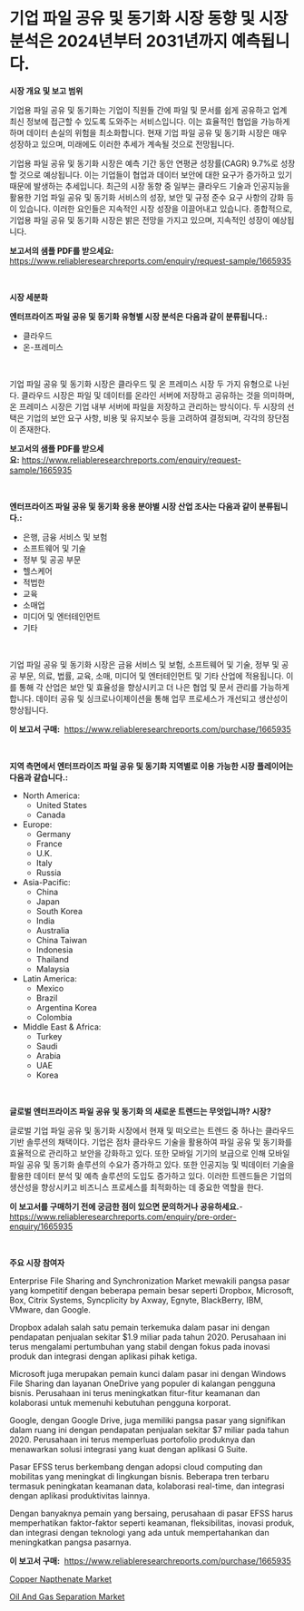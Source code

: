 <p><h1>기업 파일 공유 및 동기화 시장 동향 및 시장 분석은 2024년부터 2031년까지 예측됩니다.</h1></p><p><strong>시장 개요 및 보고 범위</strong></p>
<p><p>기업용 파일 공유 및 동기화는 기업이 직원들 간에 파일 및 문서를 쉽게 공유하고 업계 최신 정보에 접근할 수 있도록 도와주는 서비스입니다. 이는 효율적인 협업을 가능하게 하며 데이터 손실의 위험을 최소화합니다. 현재 기업 파일 공유 및 동기화 시장은 매우 성장하고 있으며, 미래에도 이러한 추세가 계속될 것으로 전망됩니다.</p><p>기업용 파일 공유 및 동기화 시장은 예측 기간 동안 연평균 성장률(CAGR) 9.7%로 성장할 것으로 예상됩니다. 이는 기업들이 협업과 데이터 보안에 대한 요구가 증가하고 있기 때문에 발생하는 추세입니다. 최근의 시장 동향 중 일부는 클라우드 기술과 인공지능을 활용한 기업 파일 공유 및 동기화 서비스의 성장, 보안 및 규정 준수 요구 사항의 강화 등이 있습니다. 이러한 요인들은 지속적인 시장 성장을 이끌어내고 있습니다. 종합적으로, 기업용 파일 공유 및 동기화 시장은 밝은 전망을 가지고 있으며, 지속적인 성장이 예상됩니다.</p></p>
<p><strong>보고서의 샘플 PDF를 받으세요:</strong> <a href="https://www.reliableresearchreports.com/enquiry/request-sample/1665935">https://www.reliableresearchreports.com/enquiry/request-sample/1665935</a></p>
<p>&nbsp;</p>
<p><strong>시장 세분화</strong></p>
<p><strong>엔터프라이즈 파일 공유 및 동기화 유형별 시장 분석은 다음과 같이 분류됩니다.:</strong></p>
<p><ul><li>클라우드</li><li>온-프레미스</li></ul></p>
<p>&nbsp;</p>
<p><p>기업 파일 공유 및 동기화 시장은 클라우드 및 온 프레미스 시장 두 가지 유형으로 나뉜다. 클라우드 시장은 파일 및 데이터를 온라인 서버에 저장하고 공유하는 것을 의미하며, 온 프레미스 시장은 기업 내부 서버에 파일을 저장하고 관리하는 방식이다. 두 시장의 선택은 기업의 보안 요구 사항, 비용 및 유지보수 등을 고려하여 결정되며, 각각의 장단점이 존재한다.</p></p>
<p><strong>보고서의 샘플 PDF를 받으세요:</strong>&nbsp;<a href="https://www.reliableresearchreports.com/enquiry/request-sample/1665935">https://www.reliableresearchreports.com/enquiry/request-sample/1665935</a></p>
<p>&nbsp;</p>
<p><strong> 엔터프라이즈 파일 공유 및 동기화 응용 분야별 시장 산업 조사는 다음과 같이 분류됩니다.:</strong></p>
<p><ul><li>은행, 금융 서비스 및 보험</li><li>소프트웨어 및 기술</li><li>정부 및 공공 부문</li><li>헬스케어</li><li>적법한</li><li>교육</li><li>소매업</li><li>미디어 및 엔터테인먼트</li><li>기타</li></ul></p>
<p>&nbsp;</p>
<p><p>기업 파일 공유 및 동기화 시장은 금융 서비스 및 보험, 소프트웨어 및 기술, 정부 및 공공 부문, 의료, 법률, 교육, 소매, 미디어 및 엔터테인먼트 및 기타 산업에 적용됩니다. 이를 통해 각 산업은 보안 및 효율성을 향상시키고 더 나은 협업 및 문서 관리를 가능하게 합니다. 데이터 공유 및 싱크로나이제이션을 통해 업무 프로세스가 개선되고 생산성이 향상됩니다.</p></p>
<p><strong>이 보고서 구매:</strong>&nbsp; <a href="https://www.reliableresearchreports.com/purchase/1665935">https://www.reliableresearchreports.com/purchase/1665935</a></p>
<p>&nbsp;</p>
<p><strong>지역 측면에서 엔터프라이즈 파일 공유 및 동기화 지역별로 이용 가능한 시장 플레이어는 다음과 같습니다.:</strong></p>
<p><ul>
    <li>
        North America:
        <ul>
            <li>United States</li>
            <li>Canada</li>
        </ul>
    </li>
    <li>
        Europe:
        <ul>
            <li>Germany</li>
            <li>France</li>
            <li>U.K.</li>
            <li>Italy</li>
            <li>Russia</li>
        </ul>
    </li>
    <li>
        Asia-Pacific:
        <ul>
            <li>China</li>
            <li>Japan</li>
            <li>South Korea</li>
            <li>India</li>
            <li>Australia</li>
            <li>China Taiwan</li>
            <li>Indonesia</li>
            <li>Thailand</li>
            <li>Malaysia</li>
        </ul>
    </li>
    <li>
        Latin America:
        <ul>
            <li>Mexico</li>
            <li>Brazil</li>
            <li>Argentina Korea</li>
            <li>Colombia</li>
        </ul>
    </li>
    <li>
        Middle East & Africa:
        <ul>
            <li>Turkey</li>
            <li>Saudi</li>
            <li>Arabia</li>
            <li>UAE</li>
            <li>Korea</li>
        </ul>
    </li>
    </ul></p>
<p>&nbsp;</p>
<p><strong>글로벌 엔터프라이즈 파일 공유 및 동기화 의 새로운 트렌드는 무엇입니까? 시장?</strong></p>
<p><p>글로벌 기업 파일 공유 및 동기화 시장에서 현재 및 떠오르는 트렌드 중 하나는 클라우드 기반 솔루션의 채택이다. 기업은 점차 클라우드 기술을 활용하여 파일 공유 및 동기화를 효율적으로 관리하고 보안을 강화하고 있다. 또한 모바일 기기의 보급으로 인해 모바일 파일 공유 및 동기화 솔루션의 수요가 증가하고 있다. 또한 인공지능 및 빅데이터 기술을 활용한 데이터 분석 및 예측 솔루션의 도입도 증가하고 있다. 이러한 트렌드들은 기업의 생산성을 향상시키고 비즈니스 프로세스를 최적화하는 데 중요한 역할을 한다.</p></p>
<p><strong>이 보고서를 구매하기 전에 궁금한 점이 있으면 문의하거나 공유하세요.</strong>- <a href="https://www.reliableresearchreports.com/enquiry/pre-order-enquiry/1665935">https://www.reliableresearchreports.com/enquiry/pre-order-enquiry/1665935</a></p>
<p>&nbsp;</p>
<p><strong>주요 시장 참여자</strong></p>
<p><p>Enterprise File Sharing and Synchronization Market mewakili pangsa pasar yang kompetitif dengan beberapa pemain besar seperti Dropbox, Microsoft, Box, Citrix Systems, Syncplicity by Axway, Egnyte, BlackBerry, IBM, VMware, dan Google. </p><p>Dropbox adalah salah satu pemain terkemuka dalam pasar ini dengan pendapatan penjualan sekitar $1.9 miliar pada tahun 2020. Perusahaan ini terus mengalami pertumbuhan yang stabil dengan fokus pada inovasi produk dan integrasi dengan aplikasi pihak ketiga. </p><p>Microsoft juga merupakan pemain kunci dalam pasar ini dengan Windows File Sharing dan layanan OneDrive yang populer di kalangan pengguna bisnis. Perusahaan ini terus meningkatkan fitur-fitur keamanan dan kolaborasi untuk memenuhi kebutuhan pengguna korporat.</p><p>Google, dengan Google Drive, juga memiliki pangsa pasar yang signifikan dalam ruang ini dengan pendapatan penjualan sekitar $7 miliar pada tahun 2020. Perusahaan ini terus memperluas portofolio produknya dan menawarkan solusi integrasi yang kuat dengan aplikasi G Suite.</p><p>Pasar EFSS terus berkembang dengan adopsi cloud computing dan mobilitas yang meningkat di lingkungan bisnis. Beberapa tren terbaru termasuk peningkatan keamanan data, kolaborasi real-time, dan integrasi dengan aplikasi produktivitas lainnya.</p><p>Dengan banyaknya pemain yang bersaing, perusahaan di pasar EFSS harus memperhatikan faktor-faktor seperti keamanan, fleksibilitas, inovasi produk, dan integrasi dengan teknologi yang ada untuk mempertahankan dan meningkatkan pangsa pasarnya.</p></p>
<p><strong>이 보고서 구매:</strong>&nbsp;&nbsp;<a href="https://www.reliableresearchreports.com/purchase/1665935">https://www.reliableresearchreports.com/purchase/1665935</a></p>
<p><p><a href="https://simplistic-meeting-7ee.notion.site/Copper-Napthenate-Market-Research-Report-Reveals-The-Latest-Trends-And-Opportunities-of-this-Market--ac00bfd569b74f3c89399040b5cd1b1c">Copper Napthenate Market</a></p><p><a href="https://github.com/Sinjinluong3e0awx2m195k76/Market-Research-Report-List-1/blob/main/oil-and-gas-separation-market.md">Oil And Gas Separation Market</a></p></p>
